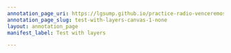 ```yaml
---
annotation_page_uri: https://lgsump.github.io/practice-radio-venceremos/annotations/test-with-layers-canvas-1-none.json
annotation_page_slug: test-with-layers-canvas-1-none
layout: annotation_page
manifest_label: Test with layers

---
```

